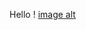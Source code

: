 Hello
! [image alt]([acceuil](https://github.com/chrisvaldes/airportFlights/blob/d681d079c3e0eee801f39cf55d9c3080e4b3c2a5/logo.jpg))

